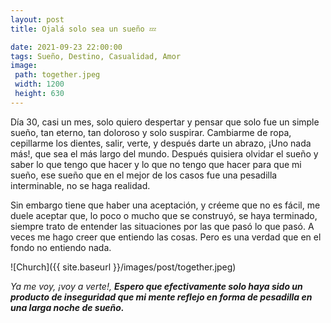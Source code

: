 ```yaml
---
layout: post
title: Ojalá solo sea un sueño 💤

date: 2021-09-23 22:00:00
tags: Sueño, Destino, Casualidad, Amor
image:
 path: together.jpeg
 width: 1200
 height: 630
---
```


Día 30, casi un mes, solo quiero despertar y pensar que solo fue un simple sueño, tan eterno, tan doloroso y solo suspirar. Cambiarme de ropa, cepillarme los dientes, salir, verte, y después darte un abrazo, ¡Uno nada más!, que sea el más largo del mundo.
Después quisiera olvidar el sueño y saber lo que tengo que hacer y lo que no tengo que hacer  para que mi sueño, ese sueño que en el mejor de los casos fue una pesadilla interminable, no se haga realidad. 

Sin embargo tiene que haber una aceptación, y créeme que no es fácil, me duele aceptar que, lo poco o mucho que se construyó, se haya terminado, siempre trato de entender las situaciones por las que pasó lo que pasó. A veces me hago creer que entiendo las cosas. Pero es una verdad que en el fondo no entiendo nada. 


![Church]({{ site.baseurl }}/images/post/together.jpeg)

*Ya me voy, ¡voy a verte!,* ***Espero que efectivamente solo haya sido un producto de inseguridad que mi mente reflejo en forma de pesadilla en una larga noche de sueño.***
